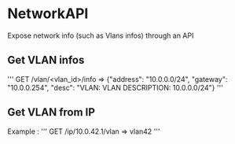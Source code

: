 NetworkAPI
==========

Expose network info (such as Vlans infos) through an API

## Get VLAN infos

'''
GET /vlan/<vlan_id>/info
=>  {"address": "10.0.0.0/24", "gateway": "10.0.0.254", "desc": "VLAN: VLAN DESCRIPTION: 10.0.0.0/24"}
'''


## Get VLAN from IP

Example :
'''
GET /ip/10.0.42.1/vlan
=> vlan42
'''
